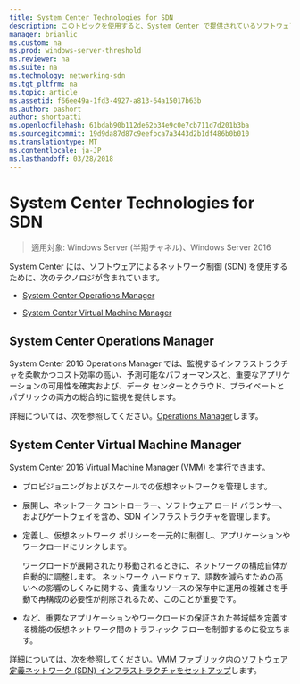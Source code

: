 ```yaml
---
title: System Center Technologies for SDN
description: このトピックを使用すると、System Center で提供されているソフトウェアによるネットワーク制御 (SDN) テクノロジについて説明します。
manager: brianlic
ms.custom: na
ms.prod: windows-server-threshold
ms.reviewer: na
ms.suite: na
ms.technology: networking-sdn
ms.tgt_pltfrm: na
ms.topic: article
ms.assetid: f66ee49a-1fd3-4927-a813-64a15017b63b
ms.author: pashort
author: shortpatti
ms.openlocfilehash: 61bdab90b112de62b34e9c0e7cb711d7d201b3ba
ms.sourcegitcommit: 19d9da87d87c9eefbca7a3443d2b1df486b0b010
ms.translationtype: MT
ms.contentlocale: ja-JP
ms.lasthandoff: 03/28/2018
---
```

# <a name="system-center-technologies-for-sdn"></a>System Center Technologies for SDN

>適用対象: Windows Server (半期チャネル)、Windows Server 2016

System Center には、ソフトウェアによるネットワーク制御 (SDN) を使用するために、次のテクノロジが含まれています。  
  
-   [System Center Operations Manager](#bkmk_scom)  
  
-   [System Center Virtual Machine Manager](#bkmk_scvmm)  
  
  
## <a name="bkmk_scom"></a>System Center Operations Manager  
System Center 2016 Operations Manager では、監視するインフラストラクチャを柔軟かつコスト効率の高い、予測可能なパフォーマンスと、重要なアプリケーションの可用性を確実および、データ センターとクラウド、プライベートとパブリックの両方の総合的に監視を提供します。  
  
詳細については、次を参照してください。[Operations Manager](https://technet.microsoft.com/library/hh205987.aspx)します。  
  
## <a name="bkmk_scvmm"></a>System Center Virtual Machine Manager  
System Center 2016 Virtual Machine Manager (VMM) を実行できます。

- プロビジョニングおよびスケールでの仮想ネットワークを管理します。
- 展開し、ネットワーク コントローラー、ソフトウェア ロード バランサー、およびゲートウェイを含め、SDN インフラストラクチャを管理します。 
- 定義し、仮想ネットワーク ポリシーを一元的に制御し、アプリケーションやワークロードにリンクします。 

  ワークロードが展開されたり移動されるときに、ネットワークの構成自体が自動的に調整します。 ネットワーク ハードウェア、語数を減らすための高いへの影響のしくみに関する、貴重なリソースの保存中に運用の複雑さを手動で再構成の必要性が削除されるため、このことが重要です。 
- など、重要なアプリケーションやワークロードの保証された帯域幅を定義する機能の仮想ネットワーク間のトラフィック フローを制御するのに役立ちます。  
  

詳細については、次を参照してください。[VMM ファブリック内のソフトウェア定義ネットワーク (SDN) インフラストラクチャをセットアップ](https://technet.microsoft.com/system-center-docs/vmm/scenario/sdn-overview)します。  
    

  